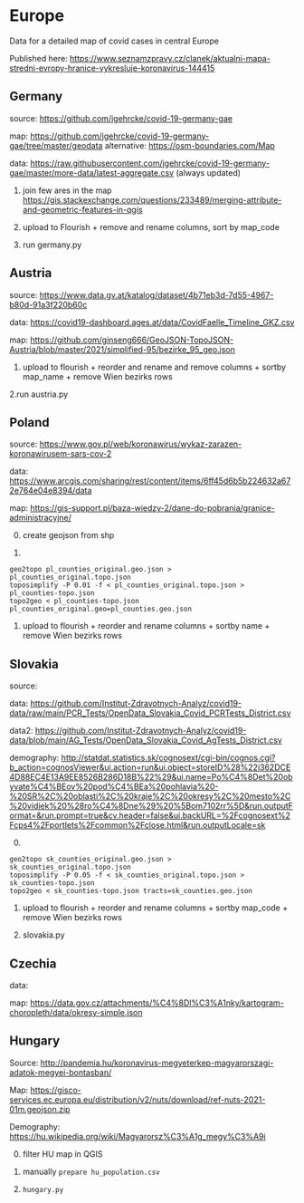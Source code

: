 # Europe

Data for a detailed map of covid cases in central Europe

Published here: https://www.seznamzpravy.cz/clanek/aktualni-mapa-stredni-evropy-hranice-vykresluje-koronavirus-144415

## Germany

source: https://github.com/jgehrcke/covid-19-germany-gae

map: https://github.com/jgehrcke/covid-19-germany-gae/tree/master/geodata
alternative: https://osm-boundaries.com/Map 

data: https://raw.githubusercontent.com/jgehrcke/covid-19-germany-gae/master/more-data/latest-aggregate.csv
(always updated)

1. join few ares in the map
https://gis.stackexchange.com/questions/233489/merging-attribute-and-geometric-features-in-qgis

2. upload to Flourish + remove and rename columns, sort by map_code

3. run germany.py

## Austria
source: https://www.data.gv.at/katalog/dataset/4b71eb3d-7d55-4967-b80d-91a3f220b60c

data: https://covid19-dashboard.ages.at/data/CovidFaelle_Timeline_GKZ.csv

map: https://github.com/ginseng666/GeoJSON-TopoJSON-Austria/blob/master/2021/simplified-95/bezirke_95_geo.json

1. upload to flourish + reorder and rename and remove columns + sortby map_name + remove Wien bezirks rows

2.run austria.py

## Poland
source: https://www.gov.pl/web/koronawirus/wykaz-zarazen-koronawirusem-sars-cov-2

data: https://www.arcgis.com/sharing/rest/content/items/6ff45d6b5b224632a672e764e04e8394/data

map: https://gis-support.pl/baza-wiedzy-2/dane-do-pobrania/granice-administracyjne/

0. create geojson from shp

0. 
```
geo2topo pl_counties_original.geo.json > pl_counties_original.topo.json
toposimplify -P 0.01 -f < pl_counties_original.topo.json > pl_counties-topo.json
topo2geo < pl_counties-topo.json pl_counties_original.geo=pl_counties.geo.json
```

1. upload to flourish + reorder and rename columns + sortby name + remove Wien bezirks rows

## Slovakia
source:

data: https://github.com/Institut-Zdravotnych-Analyz/covid19-data/raw/main/PCR_Tests/OpenData_Slovakia_Covid_PCRTests_District.csv

data2: https://github.com/Institut-Zdravotnych-Analyz/covid19-data/blob/main/AG_Tests/OpenData_Slovakia_Covid_AgTests_District.csv

demography: http://statdat.statistics.sk/cognosext/cgi-bin/cognos.cgi?b_action=cognosViewer&ui.action=run&ui.object=storeID%28%22i362DCE4D88EC4E13A9EE8526B286D18B%22%29&ui.name=Po%C4%8Det%20obyvate%C4%BEov%20pod%C4%BEa%20pohlavia%20-%20SR%2C%20oblasti%2C%20kraje%2C%20okresy%2C%20mesto%2C%20vidiek%20%28ro%C4%8Dne%29%20%5Bom7102rr%5D&run.outputFormat=&run.prompt=true&cv.header=false&ui.backURL=%2Fcognosext%2Fcps4%2Fportlets%2Fcommon%2Fclose.html&run.outputLocale=sk

0. 
```
geo2topo sk_counties_original.geo.json > sk_counties_original.topo.json
toposimplify -P 0.05 -f < sk_counties_original.topo.json > sk_counties-topo.json
topo2geo < sk_counties-topo.json tracts=sk_counties.geo.json
```

1. upload to flourish + reorder and rename columns + sortby map_code + remove Wien bezirks rows

2. slovakia.py

## Czechia

data: 

map: https://data.gov.cz/attachments/%C4%8Dl%C3%A1nky/kartogram-choropleth/data/okresy-simple.json

## Hungary

Source: http://pandemia.hu/koronavirus-megyeterkep-magyarorszagi-adatok-megyei-bontasban/

Map: https://gisco-services.ec.europa.eu/distribution/v2/nuts/download/ref-nuts-2021-01m.geojson.zip

Demography: https://hu.wikipedia.org/wiki/Magyarorsz%C3%A1g_megy%C3%A9i 

0. filter HU map in QGIS

1. manually `prepare hu_population.csv`

2. `hungary.py`
